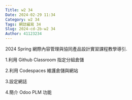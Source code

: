```yaml
---
Title: w2 34
Date: 2024-02-29 11:34
Category: w2 34
Tags: 網誌編寫 34
Slug: 2024-cd-2b-w2 34
Author: 41123234
---
```


2024 Spring 網際內容管理與協同產品設計實習課程教學導引.

<!-- PELICAN_END_SUMMARY -->

1.利用 Github Classroom 指定分組倉儲

2.利用 Codespaces 維護倉儲與網站

3.設定網誌

4.簡介 Odoo PLM 功能
